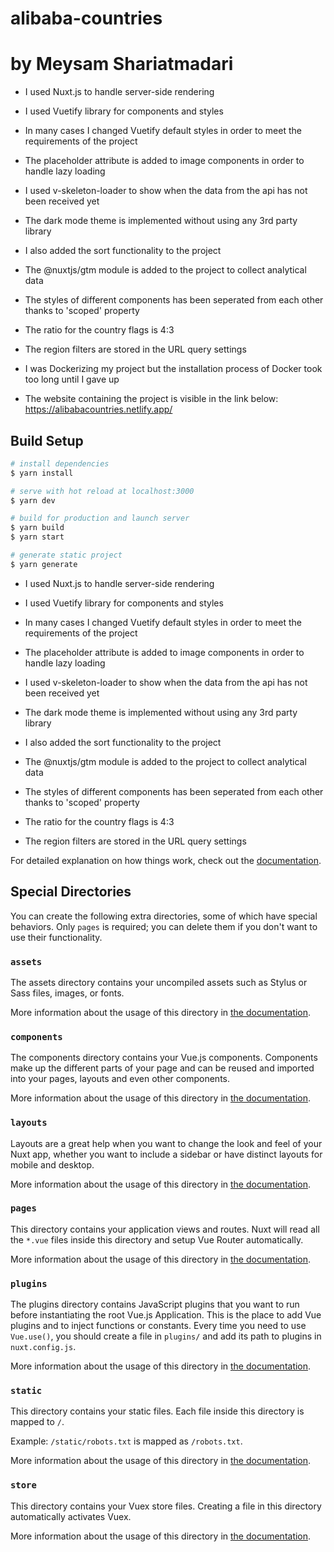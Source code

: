 # alibaba-countries

# by Meysam Shariatmadari


- I used Nuxt.js to handle server-side rendering

- I used Vuetify library for components and styles

- In many cases I changed Vuetify default styles in order to meet the requirements of the project

- The placeholder attribute is added to image components in order to handle lazy loading

- I used v-skeleton-loader to show when the data from the api has not been received yet

- The dark mode theme is implemented without using any 3rd party library

- I also added the sort functionality to the project

- The @nuxtjs/gtm module is added to the project to collect analytical data

- The styles of different components has been seperated from each other thanks to 'scoped' property

- The ratio for the country flags is 4:3

- The region filters are stored in the URL query settings

- I was Dockerizing my project but the installation process of Docker took too long until I gave up

- The website containing the project is visible in the link below:
https://alibabacountries.netlify.app/

## Build Setup

```bash
# install dependencies
$ yarn install

# serve with hot reload at localhost:3000
$ yarn dev

# build for production and launch server
$ yarn build
$ yarn start

# generate static project
$ yarn generate
```

- I used Nuxt.js to handle server-side rendering

- I used Vuetify library for components and styles

- In many cases I changed Vuetify default styles in order to meet the requirements of the project

- The placeholder attribute is added to image components in order to handle lazy loading

- I used v-skeleton-loader to show when the data from the api has not been received yet

- The dark mode theme is implemented without using any 3rd party library

- I also added the sort functionality to the project

- The @nuxtjs/gtm module is added to the project to collect analytical data

- The styles of different components has been seperated from each other thanks to 'scoped' property

- The ratio for the country flags is 4:3

- The region filters are stored in the URL query settings

For detailed explanation on how things work, check out the [documentation](https://nuxtjs.org).

## Special Directories

You can create the following extra directories, some of which have special behaviors. Only `pages` is required; you can delete them if you don't want to use their functionality.

### `assets`

The assets directory contains your uncompiled assets such as Stylus or Sass files, images, or fonts.

More information about the usage of this directory in [the documentation](https://nuxtjs.org/docs/2.x/directory-structure/assets).

### `components`

The components directory contains your Vue.js components. Components make up the different parts of your page and can be reused and imported into your pages, layouts and even other components.

More information about the usage of this directory in [the documentation](https://nuxtjs.org/docs/2.x/directory-structure/components).

### `layouts`

Layouts are a great help when you want to change the look and feel of your Nuxt app, whether you want to include a sidebar or have distinct layouts for mobile and desktop.

More information about the usage of this directory in [the documentation](https://nuxtjs.org/docs/2.x/directory-structure/layouts).


### `pages`

This directory contains your application views and routes. Nuxt will read all the `*.vue` files inside this directory and setup Vue Router automatically.

More information about the usage of this directory in [the documentation](https://nuxtjs.org/docs/2.x/get-started/routing).

### `plugins`

The plugins directory contains JavaScript plugins that you want to run before instantiating the root Vue.js Application. This is the place to add Vue plugins and to inject functions or constants. Every time you need to use `Vue.use()`, you should create a file in `plugins/` and add its path to plugins in `nuxt.config.js`.

More information about the usage of this directory in [the documentation](https://nuxtjs.org/docs/2.x/directory-structure/plugins).

### `static`

This directory contains your static files. Each file inside this directory is mapped to `/`.

Example: `/static/robots.txt` is mapped as `/robots.txt`.

More information about the usage of this directory in [the documentation](https://nuxtjs.org/docs/2.x/directory-structure/static).

### `store`

This directory contains your Vuex store files. Creating a file in this directory automatically activates Vuex.

More information about the usage of this directory in [the documentation](https://nuxtjs.org/docs/2.x/directory-structure/store).
